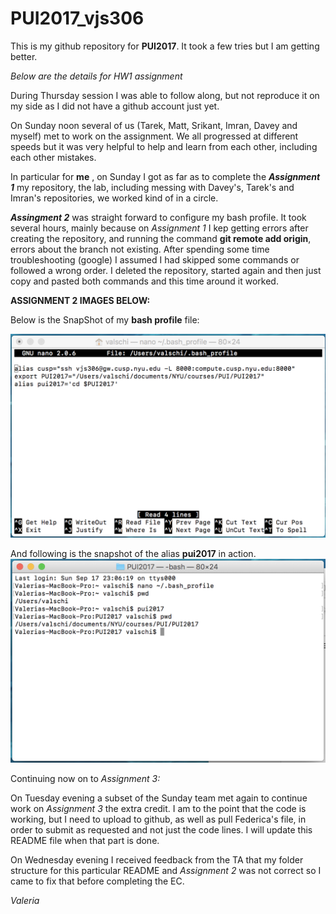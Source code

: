 # PUI2017_vjs306

This is my github repository for __PUI2017__.  It took a few tries but I am getting better. 

_Below are the details for HW1 assignment_

During Thursday session I was able to follow along, but not reproduce it on my side as I did not have a github account just yet. 

On Sunday noon several of us (Tarek, Matt, Srikant, Imran, Davey and myself) met to work on the assignment. We all progressed at different speeds but it was very helpful to help and learn from each other, including each other mistakes. 

In particular for __me__ , on Sunday I got as far as to complete the ___Assignment 1___ my repository, the lab, including messing with Davey's, Tarek's and Imran's repositories, we worked kind of in a circle. 

___Assingment 2___ was straight forward to configure my bash profile. It took several hours, mainly because on _Assignment 1_ I kep getting errors after creating the repository, and running the command __git remote add origin__, errors about the branch not existing. After spending some time troubleshooting (google) I assumed I had skipped some commands or followed a wrong order. I deleted the repository, started again and then just copy and pasted both commands and this time around it worked. 

__ASSIGNMENT 2 IMAGES BELOW:__

Below is the SnapShot of my __bash profile__ file:

![Alt text](snapshots/bash_profile_snapshot.png)

And following is the snapshot of the alias __pui2017__ in action.
![Alt text](snapshots/pui2017_alias_snapshot.png)

Continuing now on to _Assignment 3:_

On Tuesday evening a subset of the Sunday team met again to continue work on _Assignment 3_ the extra credit. I am to the point that the code is working, but I need to upload to github, as well as pull Federica's file, in order to submit as requested and not just the code lines.  I will update this README file when that part is done.

On Wednesday evening I received feedback from the TA that my folder structure for this particular README and _Assignment 2_ was not correct so I came to fix that before completing the EC.

_Valeria_
